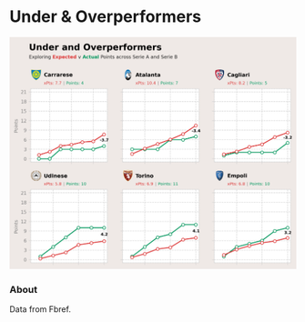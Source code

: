 # Under & Overperformers

![under-over-performers](figures/over_underperformers.png)

### About

Data from Fbref.